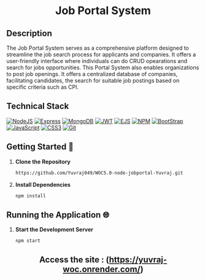 <div align="center">

# Job Portal System</div>


## Description 

The Job Portal System serves as a comprehensive platform designed to streamline the job search process for applicants and companies. It offers a user-friendly interface where individuals can do CRUD opearations and search for jobs opportunities. This Portal System also enables organizations to post job openings. It offers a centralized database of companies, facilitating candidates, the search for suitable job postings based on specific criteria such as CPI. 


## Technical Stack 

[![NodeJS](https://img.shields.io/badge/Node.js-5FA04E.svg?style=for-the-badge&logo=nodedotjs&logoColor=white)](#)
[![Express](https://img.shields.io/badge/Express-000000.svg?style=for-the-badge&logo=Express&logoColor=white)](#)
[![MongoDB](https://img.shields.io/badge/MongoDB-47A248.svg?style=for-the-badge&logo=MongoDB&logoColor=white)](#)
[![JWT](https://img.shields.io/badge/JWT-black?style=for-the-badge&logo=JSON%20web%20tokens)](#)
[![EJS](https://img.shields.io/badge/EJS-B4CA65.svg?style=for-the-badge&logo=EJS&logoColor=black)](#)
[![NPM](https://img.shields.io/badge/npm-CB3837.svg?style=for-the-badge&logo=npm&logoColor=white)](#)
[![BootStrap](https://img.shields.io/badge/Bootstrap-7952B3.svg?style=for-the-badge&logo=Bootstrap&logoColor=white)](#)
[![JavaScript](https://img.shields.io/badge/JavaScript-F7DF1E.svg?style=for-the-badge&logo=JavaScript&logoColor=black)](#)
[![CSS3](https://img.shields.io/badge/css3-%231572B6.svg?&style=for-the-badge&logo=css3&logoColor=white)](#)
[![Git](https://img.shields.io/badge/git-%23F05033.svg?&style=for-the-badge&logo=git&logoColor=white)](#)



## Getting Started 🚀

1. **Clone the Repository**
   ```bash
   https://github.com/Yuvraj049/WOC5.0-node-jobportal-Yuvraj.git
   ```

2. **Install Dependencies**
   ```bash
   npm install
   ```


## Running the Application 🌐

1. **Start the Development Server**
   
   ```bash
   npm start
   ```


<div align="center">

## Access the site : (https://yuvraj-woc.onrender.com/)</div>